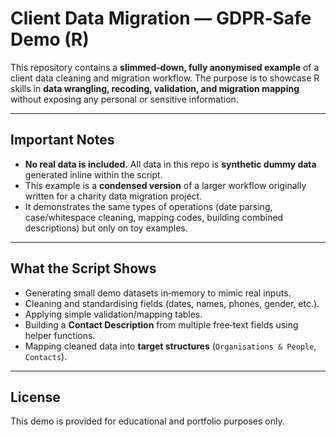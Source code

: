 # Client Data Migration — GDPR‑Safe Demo (R)

This repository contains a **slimmed‑down, fully anonymised example** of a client data cleaning and migration workflow. The purpose is to showcase R skills in **data wrangling, recoding, validation, and migration mapping** without exposing any personal or sensitive information.

---

## Important Notes
- **No real data is included.** All data in this repo is **synthetic dummy data** generated inline within the script.
- This example is a **condensed version** of a larger workflow originally written for a charity data migration project.
- It demonstrates the same types of operations (date parsing, case/whitespace cleaning, mapping codes, building combined descriptions) but only on toy examples.

---

## What the Script Shows
- Generating small demo datasets in‑memory to mimic real inputs.
- Cleaning and standardising fields (dates, names, phones, gender, etc.).
- Applying simple validation/mapping tables.
- Building a **Contact Description** from multiple free‑text fields using helper functions.
- Mapping cleaned data into **target structures** (`Organisations & People`, `Contacts`).

---

## License
This demo is provided for educational and portfolio purposes only.
